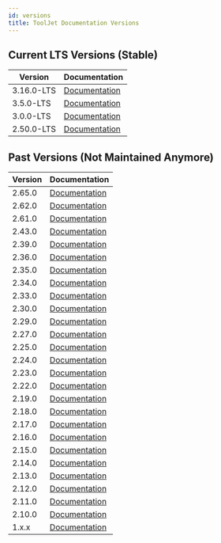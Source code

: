 ```yaml
---
id: versions
title: ToolJet Documentation Versions
---
```


## Current LTS Versions (Stable)

| Version    | Documentation                                              |
|------------|------------------------------------------------------------|
| 3.16.0-LTS | [Documentation](https://docs.tooljet.ai/docs/)             |
| 3.5.0-LTS  | [Documentation](https://docs.tooljet.ai/docs/3.5.0-LTS/)   |
| 3.0.0-LTS  | [Documentation](https://docs.tooljet.ai/docs/3.0.0-LTS/)   |
| 2.50.0-LTS | [Documentation](https://docs.tooljet.ai/docs/2.50.0-LTS/)  |

<!-- 
## Beta Version (Pre-Release)

| Version    | Documentation                                        | 
|------------|------------------------------------------------------|
| beta 🚧     | [Documentation](https://docs.tooljet.ai/docs/beta/) | 
-->

## Past Versions (Not Maintained Anymore)

| Version     | Documentation                                                  |
|-------------|----------------------------------------------------------------|
| 2.65.0      | [Documentation](https://archived-docs.tooljet.com/docs/)       |
| 2.62.0      | [Documentation](https://archived-docs.tooljet.com/docs/2.62.0) |
| 2.61.0      | [Documentation](https://archived-docs.tooljet.com/docs/2.61.0) |
| 2.43.0      | [Documentation](https://archived-docs.tooljet.com/docs/2.43.0) |
| 2.39.0      | [Documentation](https://archived-docs.tooljet.com/docs/2.39.0) |
| 2.36.0      | [Documentation](https://archived-docs.tooljet.com/docs/2.36.0) |
| 2.35.0      | [Documentation](https://archived-docs.tooljet.com/docs/2.35.0) |
| 2.34.0      | [Documentation](https://archived-docs.tooljet.com/docs/2.34.0) |
| 2.33.0      | [Documentation](https://archived-docs.tooljet.com/docs/2.33.0) |
| 2.30.0      | [Documentation](https://archived-docs.tooljet.com/docs/2.30.0) |
| 2.29.0      | [Documentation](https://archived-docs.tooljet.com/docs/2.29.0) |
| 2.27.0      | [Documentation](https://archived-docs.tooljet.com/docs/2.27.0) |
| 2.25.0      | [Documentation](https://archived-docs.tooljet.com/docs/2.25.0) |
| 2.24.0      | [Documentation](https://archived-docs.tooljet.com/docs/2.24.0) |
| 2.23.0      | [Documentation](https://archived-docs.tooljet.com/docs/2.23.0) |
| 2.22.0      | [Documentation](https://archived-docs.tooljet.com/docs/2.22.0) |
| 2.19.0      | [Documentation](https://archived-docs.tooljet.com/docs/2.19.0) |
| 2.18.0      | [Documentation](https://archived-docs.tooljet.com/docs/2.18.0) |
| 2.17.0      | [Documentation](https://archived-docs.tooljet.com/docs/2.17.0) |
| 2.16.0      | [Documentation](https://archived-docs.tooljet.com/docs/2.16.0) |
| 2.15.0      | [Documentation](https://archived-docs.tooljet.com/docs/2.15.0) |
| 2.14.0      | [Documentation](https://archived-docs.tooljet.com/docs/2.14.0) |
| 2.13.0      | [Documentation](https://archived-docs.tooljet.com/docs/2.13.0) |
| 2.12.0      | [Documentation](https://archived-docs.tooljet.com/docs/2.12.0) |
| 2.11.0      | [Documentation](https://archived-docs.tooljet.com/docs/2.11.0) |
| 2.10.0      | [Documentation](https://archived-docs.tooljet.com/docs/2.10.0) |
| 1.x.x       | [Documentation](https://archived-docs.tooljet.com/docs/1.x.x)  |
